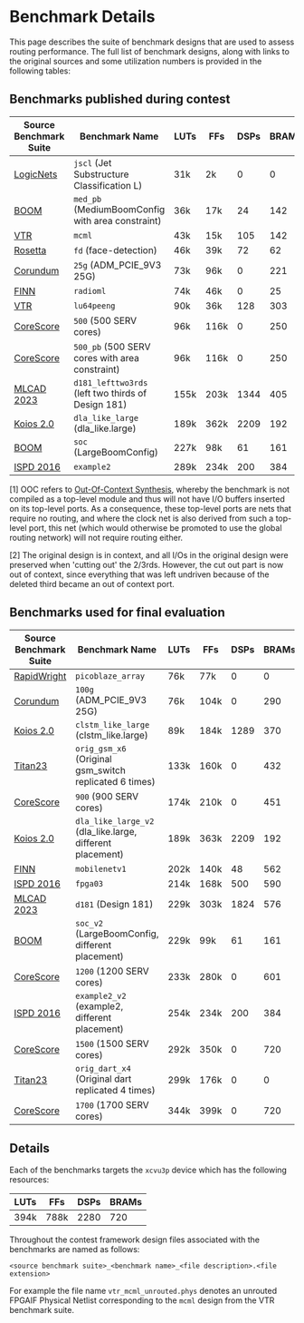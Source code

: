 # Benchmark Details

This page describes the suite of benchmark designs that are used to assess
routing performance. The full list of benchmark designs, along with links to
the original sources and some utilization numbers is provided in the following
tables:

## Benchmarks published during contest

|Source Benchmark Suite|Benchmark Name|LUTs|FFs|DSPs|BRAMs|OOC [1]|
|----------------------|--------------|----|---|----|-----|-------|
| [LogicNets](https://github.com/Xilinx/logicnets)                                                                        |`jscl` (Jet Substructure Classification L)         |31k |2k  |0   |0  |Y   |
| [BOOM](https://docs.boom-core.org/en/latest/sections/intro-overview/boom.html)                                          |`med_pb` (MediumBoomConfig with area constraint)   |36k |17k |24  |142|N   |
| [VTR](https://docs.verilogtorouting.org/en/latest/vtr/benchmarks/#vtr-benchmarks)                                       |`mcml`                                             |43k |15k |105 |142|Y   |
| [Rosetta](https://github.com/cornell-zhang/rosetta)                                                                     |`fd` (face-detection)                              |46k |39k |72  |62 |Y   |
| [Corundum](https://github.com/corundum/corundum)                                                                        |`25g` (ADM_PCIE_9V3 25G)                           |73k |96k |0   |221|N   |
| [FINN](https://github.com/Xilinx/finn)                                                                                  |`radioml`                                          |74k |46k |0   |25 |Y   |
| [VTR](https://github.com/verilog-to-routing/vtr-verilog-to-routing/blob/master/vtr_flow/benchmarks/verilog/LU64PEEng.v) |`lu64peeng`                                        |90k |36k |128 |303|Y   |
| [CoreScore](https://github.com/olofk/corescore)                                                                         |`500` (500 SERV cores)                             |96k |116k|0   |250|N   |
| [CoreScore](https://github.com/olofk/corescore)                                                                         |`500_pb` (500 SERV cores with area constraint)     |96k |116k|0   |250|N   |
| [MLCAD 2023](https://mlcad-workshop.org/1st-mlcad-contest/)                                                             |`d181_lefttwo3rds` (left two thirds of Design 181) |155k|203k|1344|405|N[2]|
| [Koios 2.0](https://docs.verilogtorouting.org/en/latest/vtr/benchmarks/#koios-2-0-benchmarks)                           |`dla_like_large` (dla_like.large)                  |189k|362k|2209|192|Y   |
| [BOOM](https://docs.boom-core.org/en/latest/sections/intro-overview/boom.html)                                          |`soc` (LargeBoomConfig)                            |227k|98k |61  |161|Y   |
| [ISPD 2016](https://www.ispd.cc/contests/16/ispd2016_contest.html)                                                      |`example2`                                         |289k|234k|200 |384|N   |

[1] OOC refers to [Out-Of-Context Synthesis](https://docs.xilinx.com/r/en-US/ug949-vivado-design-methodology/Out-of-Context-Synthesis),
whereby the benchmark is not compiled as a top-level module and thus will not have I/O buffers inserted on its top-level ports.
As a consequence, these top-level ports are nets that require no routing, and where the clock net is also derived from such a top-level
port, this net (which would otherwise be promoted to use the global routing network) will not require routing either.

[2] The original design is in context, and all I/Os in the original design were
preserved when 'cutting out' the 2/3rds. However, the cut out part is now out
of context, since everything that was left undriven because of the deleted
third became an out of context port.

## Benchmarks used for final evaluation

|Source Benchmark Suite|Benchmark Name|LUTs|FFs|DSPs|BRAMs|OOC [1]|
|----------------------|--------------|----|---|----|-----|-------|
| [RapidWright](https://github.com/Xilinx/RapidWright)                                                                    |`picoblaze_array`                                      |76k |77k  |0   |0  |Y   |
| [Corundum](https://github.com/corundum/corundum)                                                                        |`100g` (ADM_PCIE_9V3 25G)                              |76k |104k |0   |290|N   |
| [Koios 2.0](https://docs.verilogtorouting.org/en/latest/vtr/benchmarks/#koios-2-0-benchmarks)                           |`clstm_like_large` (clstm_like.large)                  |89k |184k |1289|370|Y   |
| [Titan23](https://docs.verilogtorouting.org/en/latest/vtr/benchmarks/#titan-benchmarks)                                 |`orig_gsm_x6` (Original gsm_switch replicated 6 times) |133k|160k |0   |432|Y   |
| [CoreScore](https://github.com/olofk/corescore)                                                                         |`900` (900 SERV cores)                                 |174k|210k |0   |451|N   |
| [Koios 2.0](https://docs.verilogtorouting.org/en/latest/vtr/benchmarks/#koios-2-0-benchmarks)                           |`dla_like_large_v2` (dla_like.large, different placement)|189k|363k |2209|192|Y   |
| [FINN](https://github.com/Xilinx/finn)                                                                                  |`mobilenetv1`                                          |202k|140k |48  |562|Y   |
| [ISPD 2016](https://www.ispd.cc/contests/16/ispd2016_contest.html)                                                      |`fpga03`                                               |214k|168k |500 |590|N   |
| [MLCAD 2023](https://mlcad-workshop.org/1st-mlcad-contest/)                                                             |`d181` (Design 181)                                    |229k|303k |1824|576|N   |
| [BOOM](https://docs.boom-core.org/en/latest/sections/intro-overview/boom.html)                                          |`soc_v2` (LargeBoomConfig, different placement)        |229k|99k  |61  |161|Y   |
| [CoreScore](https://github.com/olofk/corescore)                                                                         |`1200` (1200 SERV cores)                               |233k|280k |0   |601|N   |
| [ISPD 2016](https://www.ispd.cc/contests/16/ispd2016_contest.html)                                                      |`example2_v2` (example2, different placement)          |254k|234k |200 |384|N   |
| [CoreScore](https://github.com/olofk/corescore)                                                                         |`1500` (1500 SERV cores)                               |292k|350k |0   |720|N   |
| [Titan23](https://docs.verilogtorouting.org/en/latest/vtr/benchmarks/#titan-benchmarks)                                 |`orig_dart_x4` (Original dart replicated 4 times)      |299k|176k |0   |0  |Y   |
| [CoreScore](https://github.com/olofk/corescore)                                                                         |`1700` (1700 SERV cores)                               |344k|399k |0   |720|N   |

## Details

Each of the benchmarks targets the `xcvu3p` device which has the following resources:

|LUTs|FFs |DSPs|BRAMs|
|----|----|----|-----|
|394k|788k|2280|720  |

Throughout the contest framework design files associated with
the benchmarks are named as follows:

```
<source benchmark suite>_<benchmark name>_<file description>.<file extension>
```

For example the file name `vtr_mcml_unrouted.phys` denotes an unrouted FPGAIF
Physical Netlist corresponding to the `mcml` design from the VTR benchmark
suite.
